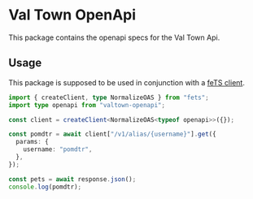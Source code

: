 # Val Town OpenApi

This package contains the openapi specs for the Val Town Api.

## Usage

This package is supposed to be used in conjunction with a [feTS client](https://the-guild.dev/openapi/fets/client/quick-start).

```ts
import { createClient, type NormalizeOAS } from "fets";
import type openapi from "valtown-openapi";

const client = createClient<NormalizeOAS<typeof openapi>>({});

const pomdtr = await client["/v1/alias/{username}"].get({
  params: {
    username: "pomdtr",
  },
});

const pets = await response.json();
console.log(pomdtr);
```
